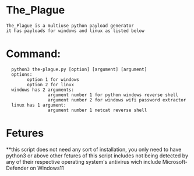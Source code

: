 # The_Plague
    The_Plague is a multiuse python payload generator
    it has payloads for windows and linux as listed below
# Command:
      python3 the-plague.py [option] [argument] [argument]
      options:
            option 1 for windows
            option 2 for linux
      windows has 2 arguments:
                    argument number 1 for python windows reverse shell
                    argument number 2 for windows wifi password extractor
      linux has 1 argument:
                    argument number 1 netcat reverse shell

# Fetures
   **this script does not need any sort of installation, you only need to have python3 or above
    other fetures of this script includes not being detected by any of their respective operating system's antivirus
    wich include Microsoft-Defender on Windows11
